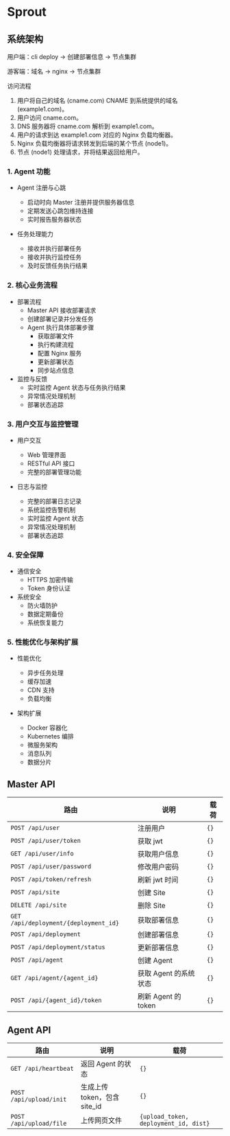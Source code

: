 # Sprout

## 系统架构

用户端：cli deploy -> 创建部署信息 -> 节点集群

游客端：域名 -> nginx -> 节点集群

访问流程

1. 用户将自己的域名 (cname.com) CNAME 到系统提供的域名 (example1.com)。
2. 用户访问 cname.com。
3. DNS 服务器将 cname.com 解析到 example1.com。
4. 用户的请求到达 example1.com 对应的 Nginx 负载均衡器。
5. Nginx 负载均衡器将请求转发到后端的某个节点 (node1)。
6. 节点 (node1) 处理请求，并将结果返回给用户。

### 1. Agent 功能

- Agent 注册与心跳
  - 启动时向 Master 注册并提供服务器信息
  - 定期发送心跳包维持连接
  - 实时报告服务器状态

- 任务处理能力
  - 接收并执行部署任务
  - 接收并执行监控任务
  - 及时反馈任务执行结果

### 2. 核心业务流程

- 部署流程
  - Master API 接收部署请求
  - 创建部署记录并分发任务
  - Agent 执行具体部署步骤
    - 获取部署文件
    - 执行构建流程
    - 配置 Nginx 服务
    - 更新部署状态
    - 同步站点信息
- 监控与反馈
  - 实时监控 Agent 状态与任务执行结果
  - 异常情况处理机制
  - 部署状态追踪

### 3. 用户交互与监控管理

- 用户交互
  - Web 管理界面
  - RESTful API 接口
  - 完整的部署管理功能

- 日志与监控
  - 完整的部署日志记录
  - 系统监控告警机制
  - 实时监控 Agent 状态
  - 异常情况处理机制
  - 部署状态追踪

### 4. 安全保障

- 通信安全
  - HTTPS 加密传输
  - Token 身份认证
- 系统安全
  - 防火墙防护
  - 数据定期备份
  - 系统恢复能力

### 5. 性能优化与架构扩展

- 性能优化
  - 异步任务处理
  - 缓存加速
  - CDN 支持
  - 负载均衡

- 架构扩展
  - Docker 容器化
  - Kubernetes 编排
  - 微服务架构
  - 消息队列
  - 数据分片

## Master API

| 路由                                  | 说明                  | 载荷 |
| ------------------------------------- | --------------------- | ---- |
| `POST /api/user`                      | 注册用户              | `{}` |
| `POST /api/user/token`                | 获取 jwt              | `{}` |
| `GET /api/user/info`                  | 获取用户信息          | `{}` |
| `POST /api/user/password`             | 修改用户密码          | `{}` |
| `POST /api/token/refresh`             | 刷新 jwt 时间         | `{}` |
| `POST /api/site`                      | 创建 Site             | `{}` |
| `DELETE /api/site`                    | 删除 Site             | `{}` |
| `GET /api/deployment/{deployment_id}` | 获取部署信息          | `{}` |
| `POST /api/deployment`                | 创建部署信息          | `{}` |
| `POST /api/deployment/status`         | 更新部署信息          | `{}` |
| `POST /api/agent`                     | 创建 Agent            | `{}` |
| `GET /api/agent/{agent_id}`           | 获取 Agent 的系统状态 | `{}` |
| `POST /api/{agent_id}/token`          | 刷新 Agent 的 token   | `{}` |

## Agent API

| 路由                    | 说明                         | 载荷                                  |
| ----------------------- | ---------------------------- | ------------------------------------- |
| `GET /api/heartbeat`    | 返回 Agent 的状态            | `{}`                                  |
| `POST /api/upload/init` | 生成上传 token，包含 site_id | `{}`                                  |
| `POST /api/upload/file` | 上传网页文件                 | `{upload_token, deployment_id, dist}` |
